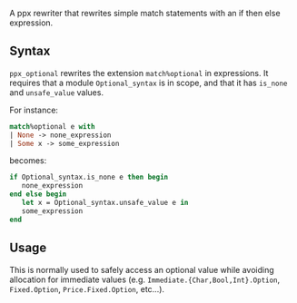 A ppx rewriter that rewrites simple match statements with an if then
else expression.

Syntax
------

`ppx_optional` rewrites the extension `match%optional` in expressions.
It requires that a module `Optional_syntax` is in scope, and that it
has `is_none` and `unsafe_value` values.

For instance:

```ocaml
match%optional e with
| None -> none_expression
| Some x -> some_expression
```

becomes:

```ocaml
if Optional_syntax.is_none e then begin
   none_expression
end else begin
   let x = Optional_syntax.unsafe_value e in
   some_expression
end
```

Usage
-----

This is normally used to safely access an optional value while
avoiding allocation for immediate values
(e.g. `Immediate.{Char,Bool,Int}.Option`, `Fixed.Option`,
`Price.Fixed.Option`, etc...).

